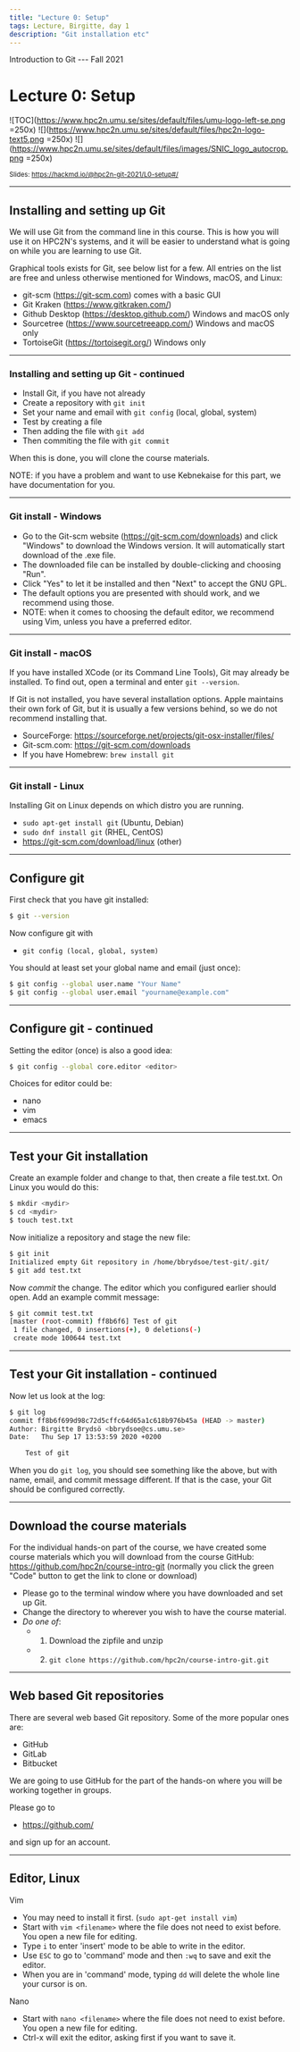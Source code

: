 ```yaml
---
title: "Lecture 0: Setup"
tags: Lecture, Birgitte, day 1
description: "Git installation etc"
---
```


Introduction to Git --- Fall 2021
# Lecture 0: Setup

<!-- .slide: data-background="#ffffff" -->

<!-- Lecture material made by Birgitte Brydsö for the version of the course that was given in fall 2020. Lecture was first given by Birgitte Brydsö in fall 2020. 
Minor modifications done for the fall 2021 version of the course. -->

![TOC](https://www.hpc2n.umu.se/sites/default/files/umu-logo-left-se.png =250x)  ![](https://www.hpc2n.umu.se/sites/default/files/hpc2n-logo-text5.png =250x)  ![](https://www.hpc2n.umu.se/sites/default/files/images/SNIC_logo_autocrop.png =250x)

<small>Slides: https://hackmd.io/@hpc2n-git-2021/L0-setup#/</small>

---

## Installing and setting up Git

<!-- .slide: style="font-size: 30px;" -->

We will use Git from the command line in this course. This is how you will use it on HPC2N's systems, and it will be easier to understand what is going on while you are learning to use Git. 

Graphical tools exists for Git, see below list for a few. All entries on the list are free and unless otherwise mentioned for Windows, macOS, and Linux: 

* git-scm (https://git-scm.com) comes with a basic GUI 
* Git Kraken (https://www.gitkraken.com/)
* Github Desktop (https://desktop.github.com/) Windows and macOS only
* Sourcetree (https://www.sourcetreeapp.com/) Windows and macOS only
* TortoiseGit (https://tortoisegit.org/) Windows only

---

### Installing and setting up Git - continued

<!-- .slide: style="font-size: 38px;" -->

* Install Git, if you have not already
* Create a repository with `git init`
* Set your name and email with `git config` (local, global, system)
* Test by creating a file
* Then adding the file with `git add`
* Then commiting the file with `git commit`

When this is done, you will clone the course materials.

NOTE: if you have a problem and want to use Kebnekaise for this part, we have documentation for you. 

---

### Git install - Windows

<!-- .slide: style="font-size: 32px;" -->

* Go to the Git-scm website (https://git-scm.com/downloads) and click "Windows" to download the Windows version. It will automatically start download of the .exe file.
* The downloaded file can be installed by double-clicking and choosing "Run". 
* Click "Yes" to let it be installed and then "Next" to accept the GNU GPL. 
* The default options you are presented with should work, and we recommend using those. 
* NOTE: when it comes to choosing the default editor, we recommend using Vim, unless you have a preferred editor.

---

### Git install - macOS

<!-- .slide: style="font-size: 34px;" -->

If you have installed XCode (or its Command Line Tools), Git may already be installed. To find out, open a terminal and enter `git --version`.

If Git is not installed, you have several installation options. Apple maintains their own fork of Git, but it is usually a few versions behind, so we do not recommend installing that. 

* SourceForge: https://sourceforge.net/projects/git-osx-installer/files/
* Git-scm.com: https://git-scm.com/downloads
* If you have Homebrew: `brew install git`

---

### Git install - Linux

<!-- .slide: style="font-size: 38px;" -->

Installing Git on Linux depends on which distro you are running. 

* `sudo apt-get install git` (Ubuntu, Debian)
* `sudo dnf install git` (RHEL, CentOS)
* https://git-scm.com/download/linux (other)

---

## Configure git

<!-- .slide: style="font-size: 38px;" -->

First check that you have git installed:
```bash
$ git --version
```
Now configure git with

* `git config (local, global, system)`

You should at least set your global name and email (just once):

```bash
$ git config --global user.name "Your Name"
$ git config --global user.email "yourname@example.com" 
```

---

## Configure git - continued

<!-- .slide: style="font-size: 34px;" -->

Setting the editor (once) is also a good idea: 

```bash
$ git config --global core.editor <editor>
```

Choices for editor could be: 
* nano
* vim
* emacs

---

## Test your Git installation

<!-- .slide: style="font-size: 32px;" -->

Create an example folder and change to that, then create a file test.txt. On Linux you would do this: 

```bash
$ mkdir <mydir> 
$ cd <mydir>
$ touch test.txt
```

Now initialize a repository and stage the new file:

```bash
$ git init
Initialized empty Git repository in /home/bbrydsoe/test-git/.git/
$ git add test.txt
```

Now *commit* the change. The editor which you configured earlier should open. Add an example commit message:

```bash
$ git commit test.txt 
[master (root-commit) ff8b6f6] Test of git
 1 file changed, 0 insertions(+), 0 deletions(-)
 create mode 100644 test.txt
```

---

## Test your Git installation - continued

<!-- .slide: style="font-size: 32px;" -->

Now let us look at the log:

```bash
$ git log
commit ff8b6f699d98c72d5cffc64d65a1c618b976b45a (HEAD -> master)
Author: Birgitte Brydsö <bbrydsoe@cs.umu.se>
Date:   Thu Sep 17 13:53:59 2020 +0200

    Test of git
```

When you do `git log`, you should see something like the above, but with name, email, and commit message different. If that is the case, your Git should be configured correctly. 

---

## Download the course materials

<!-- .slide: style="font-size: 32px;" -->

For the individual hands-on part of the course, we have created some course materials which you will download from the course GitHub: https://github.com/hpc2n/course-intro-git (normally you click the green "Code" button to get the link to clone or download)

* Please go to the terminal window where you have downloaded and set up Git.
* Change the directory to wherever you wish to have the course material.
* *Do one of*: 
  - 1. Download the zipfile and unzip
  - 2. `git clone https://github.com/hpc2n/course-intro-git.git`

---

## Web based Git repositories

<!-- .slide: style="font-size: 32px;" -->

There are several web based Git repository. Some of the more popular ones are: 

* GitHub
* GitLab
* Bitbucket

We are going to use GitHub for the part of the hands-on where you will be working together in groups. 

Please go to 
* https://github.com/

and sign up for an account. 

---

<!-- ## GitHub CLI

GitHub also has a command line interface that you can use if you want to. 

It is available for Windows, macOS, and Linux. 

You can use it if you prefer to do your workflow through a terminal, and you can call the GitHub API to script various actions as well as set a custom alias for any command.

More information and download here: https://github.blog/2020-09-17-github-cli-1-0-is-now-available/ 

--- -->

## Editor, Linux

<!-- .slide: style="font-size: 30px;" -->

Vim
* You may need to install it first. (`sudo apt-get install vim`)
* Start with `vim <filename>` where the file does not need to exist before. You open a new file for editing. 
* Type `i` to enter 'insert' mode to be able to write in the editor. 
* Use `ESC` to go to 'command' mode and then `:wq` to save and exit the editor.
* When you are in 'command' mode, typing `dd` will delete the whole line your cursor is on. 

Nano
* Start with `nano <filename>` where the file does not need to exist before. You open a new file for editing. 
* Ctrl-x will exit the editor, asking first if you want to save it. 
